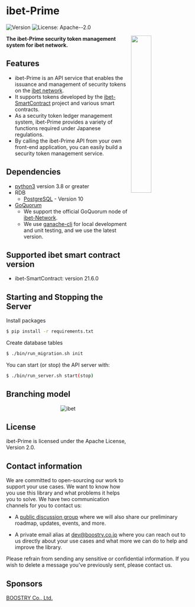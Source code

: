 # ibet-Prime

<p>
  <img alt="Version" src="https://img.shields.io/badge/version-21.8-blue.svg?cacheSeconds=2592000" />
  <img alt="License: Apache--2.0" src="https://img.shields.io/badge/License-Apache--2.0-yellow.svg" />
</p>

<img width="33%" align="right" src="https://user-images.githubusercontent.com/963333/71672471-6383c080-2db9-11ea-85b6-8815519652ec.png"/>

**The ibet-Prime security token management system for ibet network.**

## Features

- ibet-Prime is an API service that enables the issuance and management of security tokens on the [ibet network](https://github.com/BoostryJP/ibet-Network).
- It supports tokens developed by the [ibet-SmartContract](https://github.com/BoostryJP/ibet-SmartContract) project and various smart contracts.
- As a security token ledger management system, ibet-Prime provides a variety of functions required under Japanese regulations.
- By calling the ibet-Prime API from your own front-end application, you can easily build a security token management service.

## Dependencies

- [python3](https://www.python.org/downloads/release/python-3811/) version 3.8 or greater
- RDB
  - [PostgreSQL](https://www.postgresql.org/) - Version 10
- [GoQuorum](https://github.com/ConsenSys/quorum)
  - We support the official GoQuorum node of [ibet-Network](https://github.com/BoostryJP/ibet-Network).
  - We use [ganache-cli](https://github.com/trufflesuite/ganache-cli) for local development and unit testing, and we use the latest version.


## Supported ibet smart contract version

* ibet-SmartContract: version 21.6.0


## Starting and Stopping the Server
Install packages
```bash
$ pip install -r requirements.txt
```

Create database tables
```bash
$ ./bin/run_migration.sh init
```

You can start (or stop) the API server with:
```bash
$ ./bin/run_server.sh start(stop)
```

## Branching model

<p align='center'>
  <img alt="ibet" src="https://user-images.githubusercontent.com/963333/128751565-3268b1e3-185b-4f09-870f-b6d96519eb54.png"/>
</p>


## License

ibet-Prime is licensed under the Apache License, Version 2.0.

## Contact information

We are committed to open-sourcing our work to support your use cases. 
We want to know how you use this library and what problems it helps you to solve. 
We have two communication channels for you to contact us:

* A [public discussion group](https://github.com/BoostryJP/ibet-Prime/discussions)
where we will also share our preliminary roadmap, updates, events, and more.

* A private email alias at
[dev@boostry.co.jp](mailto:dev@boostry.co.jp)
where you can reach out to us directly about your use cases and what more we can
do to help and improve the library.
  
Please refrain from sending any sensitive or confidential information. 
If you wish to delete a message you've previously sent, please contact us.

## Sponsors

[BOOSTRY Co., Ltd.](https://boostry.co.jp/)
